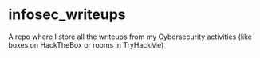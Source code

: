 # infosec_writeups
A repo where I store all the writeups from my Cybersecurity activities (like boxes on HackTheBox or rooms in TryHackMe)

